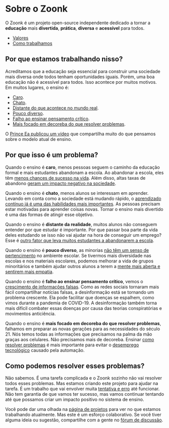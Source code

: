 # Sobre o Zoonk

O Zoonk é um projeto open-source independente dedicado a tornar
a **educação** mais **divertida**, **prática**, **diversa** e **acessível** para todos.

- [Valores](./valores.md)
- [Como trabalhamos](../como-trabalhamos)

## Por que estamos trabalhando nisso?

Acreditamos que a educação seja essencial para construir uma sociedade mais diversa onde todos tenham oportunidades iguais.
Porém, uma boa educação não é acessível para todos.
Isso acontece por muitos motivos.
Em muitos lugares, o ensino é:

- [Caro](https://www.theedadvocate.org/high-school-dropout-rate-causes-and-costs/).
- [Chato](https://www.learningliftoff.com/causes-and-cures-for-classroom-boredom/).
- [Distante do que acontece no mundo real](https://thermtide.com/11001/popular/schools-lack-necessary-real-world-lessons/).
- [Pouco diverso](https://www.edutopia.org/article/troubling-lack-diversity-educational-materials).
- [Falho ao ensinar pensamento crítico](https://thetylt.com/culture/schools-teaching-critical-thinking).
- [Mais focado em decoreba do que resolver problemas](https://journals.physiology.org/doi/full/10.1152/advan.00061.2005).

O [Prince Ea publicou um vídeo](https://www.youtube.com/watch?v=dqTTojTija8) que compartilha muito do que pensamos sobre o modelo atual de ensino.

## Por que isso é um problema?

Quando o ensino é **caro**, menos pessoas seguem o caminho da educação formal e mais estudantes abandonam a escola.
Ao abandonar a escola, eles têm [menos chances de sucesso na vida](https://www.researchgate.net/publication/262308885_Long-term_labour_market_consequences_of_dropping_out_of_upper_secondary_school_Minority_disadvantages).
Além disso, altas taxas de abandono [geram um impacto negativo na sociedade](https://www.researchgate.net/publication/338665702_The_economics_of_high_school_dropouts).

Quando o ensino é **chato**, menos alunos se interessam em aprender.
Levando em conta como a sociedade está mudando rápido,
o [aprendizado contínuo já é uma das habilidades mais importantes](https://www.sciencedirect.com/science/article/pii/S1877042812019416?via%3Dihub).
As pessoas precisam estar motivadas para aprender coisas novas.
Tornar o ensino mais divertido é uma das formas de atingir esse objetivo.

Quando o ensino é **distante da realidade**, muitos alunos não conseguem entender por que estudar é importante.
Por que passar boa parte da vida deles estudando se isso não vai ajudar na hora de conseguir um emprego?
Esse é [outro fator que leva muitos estudantes a abandonarem a escola](https://www.learningliftoff.com/why-kids-drop-out-of-high-school-and-how-to-prevent-it/).

Quando o ensino é **pouco diverso**, as minorias [não têm um senso de pertencimento](https://www.newamerica.org/education-policy/reports/the-representation-of-social-groups-in-u-s-educational-materials-and-why-it-matter/) no ambiente escolar.
Se tivermos mais diversidade nas escolas e nos materiais escolares,
podemos melhorar a vida de grupos minoritários e também ajudar outros alunos a terem a [mente mais aberta e sentirem mais empatia](https://drexel.edu/soe/resources/student-teaching/advice/importance-of-cultural-diversity-in-classroom).

Quando o ensino é **falho ao ensinar pensamento crítico**,
vemos o [crescimento de informações falsas](https://www.pnas.org/doi/10.1073/pnas.1517441113).
Como as redes sociais tornaram mais fácil compartilhar notícias falsas, a desinformação está se tornando um problema crescente.
Ela pode facilitar que doenças se espalhem, como vimos durante a pandemia de COVID-19.
A desinformação também torna mais difícil combater essas doenças por causa das teorias conspiratórias e movimentos anticiência.

Quando o ensino é **mais focado em decoreba do que resolver problemas**,
falhamos em preparar as novas gerações para as necessidades do século 21.
Nós temos todas as informações que precisamos na palma da mão graças aos celulares.
Não precisamos mais de decoreba.
Ensinar [como resolver problemas](https://www.weforum.org/agenda/2018/07/the-skills-needed-to-survive-the-robot-invasion-of-the-workplace)
é mais importante para evitar o [desemprego tecnológico](https://en.wikipedia.org/wiki/Technological_unemployment) causado pela automação.

## Como podemos resolver esses problemas?

Não sabemos. É uma tarefa complicada e o Zoonk sozinho não vai resolver todos esses problemas.
Mas estamos criando este projeto para ajudar na tarefa.
É um trabalho que vai envolver muita [tentativa e erro](https://en.wikipedia.org/wiki/Trial_and_error) até funcionar.
Não tem garantia de que vamos ter sucesso, mas vamos continuar tentando até que possamos criar um impacto positivo no sistema de ensino.

Você pode dar uma olhada na [página de projetos](https://github.com/orgs/zoonk/projects?type=beta) para ver no que estamos trabalhando atualmente.
Mas este é um esforço colaborativo.
Se você tiver alguma ideia ou sugestão, compartilhe com a gente no [fórum de discussão](https://github.com/zoonk/manual/discussions).
